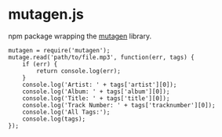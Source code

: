 mutagen.js
==========

npm package wrapping the [mutagen](http://code.google.com/p/mutagen/) library.

    mutagen = require('mutagen');
    mutage.read('path/to/file.mp3', function(err, tags) {
        if (err) {
            return console.log(err);
        }
        console.log('Artist: ' + tags['artist'][0]);
        console.log('Album: ' + tags['album'][0]);
        console.log('Title: ' + tags['title'][0]);
        console.log('Track Number: ' + tags['tracknumber'][0]);
        console.log('All Tags:');
        console.log(tags);
    });


